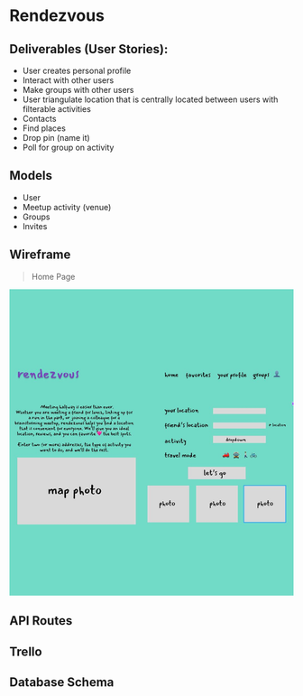 # Rendezvous





## Deliverables (User Stories):
* User creates personal profile
* Interact with other users
* Make groups with other users
* User triangulate location that is centrally located between users with filterable activities
* Contacts
* Find places
* Drop pin (name it)
* Poll for group on activity



## Models
* User
* Meetup activity (venue)
* Groups
* Invites



## Wireframe
> Home Page

<img src="planning/home screen.JPG" alt="home">


## API Routes

## Trello

## Database Schema